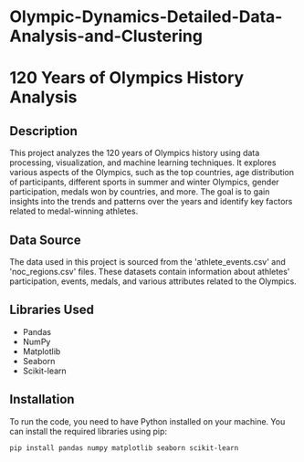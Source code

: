 # Olympic-Dynamics-Detailed-Data-Analysis-and-Clustering
# 120 Years of Olympics History Analysis

## Description
This project analyzes the 120 years of Olympics history using data processing, visualization, and machine learning techniques. It explores various aspects of the Olympics, such as the top countries, age distribution of participants, different sports in summer and winter Olympics, gender participation, medals won by countries, and more. The goal is to gain insights into the trends and patterns over the years and identify key factors related to medal-winning athletes.

## Data Source
The data used in this project is sourced from the 'athlete_events.csv' and 'noc_regions.csv' files. These datasets contain information about athletes' participation, events, medals, and various attributes related to the Olympics.

## Libraries Used
- Pandas
- NumPy
- Matplotlib
- Seaborn
- Scikit-learn

## Installation
To run the code, you need to have Python installed on your machine. You can install the required libraries using pip:

```bash
pip install pandas numpy matplotlib seaborn scikit-learn
